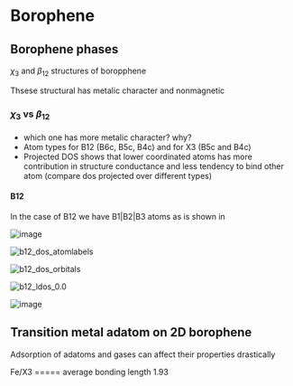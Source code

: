 # Borophene	





## Borophene phases



$\chi_3$ and $\beta_12$ structures of boropphene



Thsese structural has metalic character and nonmagnetic



### $\chi_3$ vs $\beta_12$ 

#### 

- which one has more metalic character? why?
- Atom types for B12 (B6c, B5c, B4c)  and for X3 (B5c and B4c)
- Projected DOS shows that lower coordinated atoms has more contribution in structure conductance and less tendency to bind other atom (compare dos projected over different types)

#### B12

In the case of B12 we have B1|B2|B3 atoms as is shown in 

![image](/home/yavar/MYGIT/2D_materials/figures/b12/image.png)



![b12_dos_atomlabels](/home/yavar/MYGIT/2D_materials/figures/b12/b12_dos_atomlabels.svg)

![b12_dos_orbitals](/home/yavar/MYGIT/2D_materials/figures/b12/b12_dos_orbitals.svg)

![b12_ldos_0.0](/home/yavar/MYGIT/2D_materials/figures/b12/b12_ldos_0.0.svg)

![image](/home/yavar/MYGIT/2D_materials/figures/b12/image.png)



## Transition metal adatom on 2D borophene



Adsorption of adatoms and gases can affect their properties drastically

Fe/X3   =====    average bonding length 1.93













